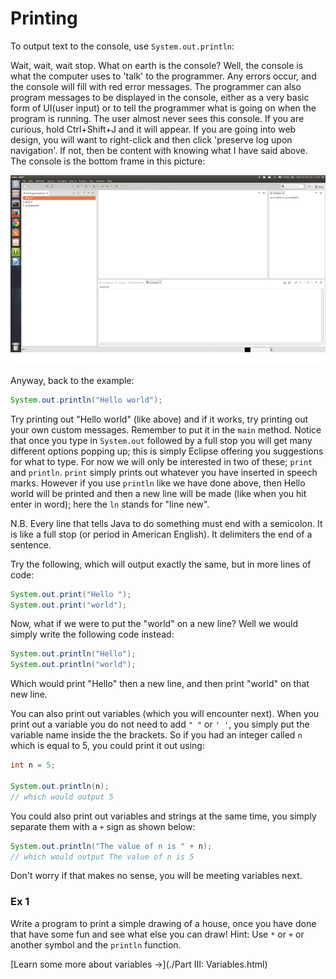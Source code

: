 Printing
===

To output text to the console, use `System.out.println`:

Wait, wait, wait stop. What on earth is the console? Well, the console is what the computer uses to 'talk' to the programmer. Any errors occur, and the console will fill with red error messages. The programmer can also program messages to be displayed in the console, either as a very basic form of UI(user input) or to tell the programmer what is going on when the program is running. The user almost never sees this console. If you are curious, hold Ctrl+Shift+J and it will appear. If you are going into web design, you will want to right-click and then click 'preserve log upon navigation'. If not, then be content with knowing what I have said above. The console is the bottom frame in this picture:

![Eclipse interface](../../Images/Chapter-I/Introduction/Opening_eclipse.png)

Anyway, back to the example:

```java
System.out.println("Hello world");
```

Try printing out "Hello world" (like above) and if it works, try printing out your own custom messages. Remember to put it in the `main` method. Notice that once you type in `System.out` followed by a full stop you will get many different options popping up; this is simply Eclipse offering you suggestions for what to type. For now we will only be interested in two of these; `print` and `println`.  `print` simply prints out whatever you have inserted in speech marks. However if you use `println` like we have done above, then Hello world will be printed and then a new line will be made (like when you hit enter in word); here the `ln` stands for "line new".

N.B. Every line that tells Java to do something must end with a semicolon. It is like a full stop (or period in American English). It delimiters the end of a sentence. 

Try the following, which will output exactly the same, but in more lines of code:

```java
System.out.print("Hello ");
System.out.print("world");
```

Now, what if we were to put the "world" on a new line?  Well we would simply write the following code instead:

```java
System.out.println("Hello");
System.out.println("world");
``` 
 
Which would print "Hello" then a new line, and then print "world" on that new line.

You can also print out variables (which you will encounter next). When you print out a variable you do not need to add `" "` or `' '`, you simply put the variable name inside the the brackets.  So if you had an integer called `n` which is equal to 5, you could print it out using:

```java
int n = 5;

System.out.println(n);
// which would output 5
```

You could also print out variables and strings at the same time, you simply separate them with a `+` sign as shown below:

```java
System.out.println("The value of n is " + n);
// which would output The value of n is 5
```

Don't worry if that makes no sense, you will be meeting variables next.

### Ex 1
Write a program to print a simple drawing of a house, once you have done that have some fun and see what else you can draw!
Hint: Use `*` or `+` or another symbol and the `println` function.

[Learn some more about variables &rarr;](./Part III: Variables.html)
